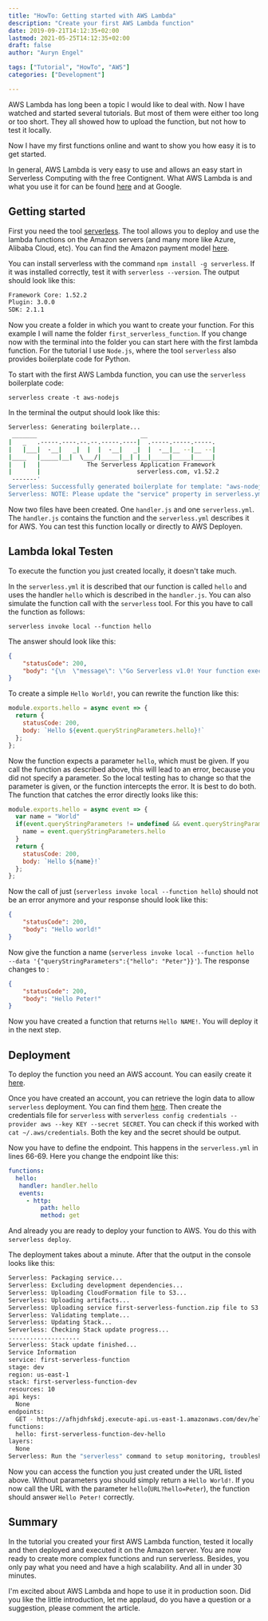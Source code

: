 ```yaml
---
title: "HowTo: Getting started with AWS Lambda"
description: "Create your first AWS Lambda function"
date: 2019-09-21T14:12:35+02:00
lastmod: 2021-05-25T14:12:35+02:00
draft: false
author: "Auryn Engel"

tags: ["Tutorial", "HowTo", "AWS"]
categories: ["Development"]

---
```

AWS Lambda has long been a topic I would like to deal with. Now I have watched and started several tutorials. But most of them were either too long or too short. They all showed how to upload the function, but not how to test it locally.

<!--more-->

Now I have my first functions online and want to show you how easy it is to get started.

In general, AWS Lambda is very easy to use and allows an easy start in Serverless Computing with the free Contignent. What AWS Lambda is and what you use it for can be found [here](https://aws.amazon.com/de/serverless/videos/video-lambda-intro/) and at Google.

## Getting started

First you need the tool [serverless](https://github.com/serverless/serverless). The tool allows you to deploy and use the lambda functions on the Amazon servers (and many more like Azure, Alibaba Cloud, etc). You can find the Amazon payment model [here](https://aws.amazon.com/de/lambda/pricing/).

You can install serverless with the command `npm install -g serverless`. If it was installed correctly, test it with `serverless --version`. The output should look like this:

```sh
Framework Core: 1.52.2
Plugin: 3.0.0
SDK: 2.1.1
```

Now you create a folder in which you want to create your function. For this example I will name the folder `first_serverless_function`. If you change now with the terminal into the folder you can start here with the first lambda function. For the tutorial I use `Node.js`, where the tool `serverless` also provides boilerplate code for Python.

To start with the first AWS Lambda function, you can use the `serverless` boilerplate code:

`serverless create -t aws-nodejs`

In the terminal the output should look like this:

```sh
Serverless: Generating boilerplate...
 _______                             __
|   _   .-----.----.--.--.-----.----|  .-----.-----.-----.
|   |___|  -__|   _|  |  |  -__|   _|  |  -__|__ --|__ --|
|____   |_____|__|  \___/|_____|__| |__|_____|_____|_____|
|   |   |             The Serverless Application Framework
|       |                           serverless.com, v1.52.2
 -------'
Serverless: Successfully generated boilerplate for template: "aws-nodejs"
Serverless: NOTE: Please update the "service" property in serverless.yml with your service name
```

Now two files have been created. One `handler.js` and one `serverless.yml`. The `handler.js` contains the function and the `serverless.yml` describes it for AWS. You can test this function locally or directly to AWS Deployen.

## Lambda lokal Testen

To execute the function you just created locally, it doesn't take much.

In the `serverless.yml` it is described that our function is called `hello` and uses the handler `hello` which is described in the `handler.js`. You can also simulate the function call with the `serverless` tool. For this you have to call the function as follows:

`serverless invoke local --function hello`

The answer should look like this:

```json
{
    "statusCode": 200,
    "body": "{\n  \"message\": \"Go Serverless v1.0! Your function executed successfully!\",\n  \"input\": \"\"\n}"
}
```

To create a simple `Hello World!`, you can rewrite the function like this:

```js
module.exports.hello = async event => {
  return {
    statusCode: 200,
    body: `Hello ${event.queryStringParameters.hello}!`
  };
};
```

Now the function expects a parameter `hello`, which must be given. If you call the function as described above, this will lead to an error, because you did not specify a parameter. So the local testing has to change so that the parameter is given, or the function intercepts the error. It is best to do both. The function that catches the error directly looks like this:

```js
module.exports.hello = async event => {
  var name = "World"
  if(event.queryStringParameters != undefined && event.queryStringParameters.hello != undefined) {
    name = event.queryStringParameters.hello
  }
  return {
    statusCode: 200,
    body: `Hello ${name}!`
  };
};
```

Now the call of just (`serverless invoke local --function hello`) should not be an error anymore and your response should look like this:

```json
{
    "statusCode": 200,
    "body": "Hello world!"
}
```

Now give the function a name (`serverless invoke local --function hello --data '{"queryStringParameters":{"hello": "Peter"}}'`). The response changes to :

```json
{
    "statusCode": 200,
    "body": "Hello Peter!"
}
```

Now you have created a function that returns `Hello NAME!`. You will deploy it in the next step.

## Deployment

To deploy the function you need an AWS account. You can easily create it [here](https://aws.amazon.com/de/account/).

Once you have created an account, you can retrieve the login data to allow `serverless` deployment. You can find them [here](https://console.aws.amazon.com/iam/home?region=us-east-1#/security_credentials). Then create the credentials file for `serverless` with `serverless config credentials --provider aws --key KEY --secret SECRET`. You can check if this worked with `cat ~/.aws/credentials`. Both the key and the secret should be output.

Now you have to define the endpoint. This happens in the `serverless.yml` in lines 66-69. Here you change the endpoint like this:

```yaml
functions:
  hello:
   handler: handler.hello
   events:
     - http:
         path: hello
         method: get
```

And already you are ready to deploy your function to AWS. You do this with `serverless deploy`.

The deployment takes about a minute. After that the output in the console looks like this:

```sh
Serverless: Packaging service...
Serverless: Excluding development dependencies...
Serverless: Uploading CloudFormation file to S3...
Serverless: Uploading artifacts...
Serverless: Uploading service first-serverless-function.zip file to S3 (313 B)...
Serverless: Validating template...
Serverless: Updating Stack...
Serverless: Checking Stack update progress...
....................
Serverless: Stack update finished...
Service Information
service: first-serverless-function
stage: dev
region: us-east-1
stack: first-serverless-function-dev
resources: 10
api keys:
  None
endpoints:
  GET - https://afhjdhfskdj.execute-api.us-east-1.amazonaws.com/dev/hello
functions:
  hello: first-serverless-function-dev-hello
layers:
  None
Serverless: Run the "serverless" command to setup monitoring, troubleshooting and testing.
```

Now you can access the function you just created under the URL listed above. Without parameters you should simply return a `Hello World!`. If you now call the URL with the parameter `hello`(`URL?hello=Peter`), the function should answer `Hello Peter!` correctly.

## Summary

In the tutorial you created your first AWS Lambda function, tested it locally and then deployed and executed it on the Amazon server. You are now ready to create more complex functions and run serverless. Besides, you only pay what you need and have a high scalability. And all in under 30 minutes.

I'm excited about AWS Lambda and hope to use it in production soon. Did you like the little introduction, let me applaud, do you have a question or a suggestion, please comment the article.
